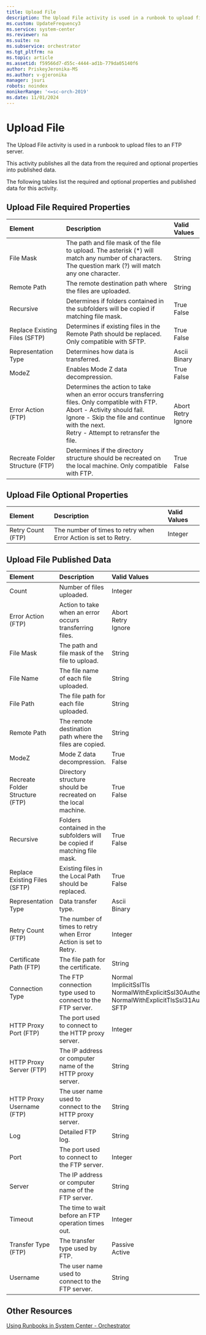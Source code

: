 ```yaml
---
title: Upload File
description: The Upload File activity is used in a runbook to upload files to an FTP server.
ms.custom: UpdateFrequency3
ms.service: system-center
ms.reviewer: na
ms.suite: na
ms.subservice: orchestrator
ms.tgt_pltfrm: na
ms.topic: article
ms.assetid: f59566d7-d55c-4444-ad1b-779da05140f6
author: PriskeyJeronika-MS
ms.author: v-gjeronika
manager: jsuri
robots: noindex
monikerRange: '<=sc-orch-2019'
ms.date: 11/01/2024
---
```

# Upload File

The Upload File activity is used in a runbook to upload files to an FTP server.

This activity publishes all the data from the required and optional properties into published data.

The following tables list the required and optional properties and published data for this activity.

## Upload File Required Properties

| **Element**   | **Description**   | **Valid Values**   |
|:---|:---|:---|
| File Mask   | The path and file mask of the file to upload. The asterisk (\*) will match any number of characters. The question mark (?) will match any one character.   | String   |
| Remote Path   | The remote destination path where the files are uploaded.   | String   |
| Recursive   | Determines if folders contained in the subfolders will be copied if matching file mask.   | True<br>False   |
| Replace Existing Files (SFTP)   | Determines if existing files in the Remote Path should be replaced. Only compatible with SFTP.   | True<br>False   |
| Representation Type   | Determines how data is transferred.   | Ascii<br>Binary   |
| ModeZ   | Enables Mode Z data decompression.   | True<br>False   |
| Error Action (FTP)   | Determines the action to take when an error occurs transferring files. Only compatible with FTP.<br>Abort - Activity should fail.<br>Ignore - Skip the file and continue with the next.<br>Retry - Attempt to retransfer the file. | Abort<br>Retry<br>Ignore |
| Recreate Folder Structure (FTP) | Determines if the directory structure should be recreated on the local machine. Only compatible with FTP.   | True<br>False   |

## Upload File Optional Properties

| **Element**   | **Description**   | **Valid Values** |
|:---|:---|:---|
| Retry Count (FTP) | The number of times to retry when Error Action is set to Retry. | Integer   |

## Upload File Published Data

| **Element**   | **Description**   | **Valid Values**   |
|:---|:---|:---|
| Count   | Number of files uploaded.   | Integer   |
| Error Action (FTP)   | Action to take when an error occurs transferring files.   | Abort<br>Retry<br>Ignore   |
| File Mask   | The path and file mask of the file to upload.   | String   |
| File Name   | The file name of each file uploaded.   | String   |
| File Path   | The file path for each file uploaded.   | String   |
| Remote Path   | The remote destination path where the files are copied.   | String   |
| ModeZ   | Mode Z data decompression.   | True<br>False   |
| Recreate Folder Structure (FTP) | Directory structure should be recreated on the local machine.   | True<br>False   |
| Recursive   | Folders contained in the subfolders will be copied if matching file mask. | True<br>False   |
| Replace Existing Files (SFTP)   | Existing files in the Local Path should be replaced.   | True<br>False   |
| Representation Type   | Data transfer type.   | Ascii<br>Binary   |
| Retry Count (FTP)   | The number of times to retry when Error Action is set to Retry.   | Integer   |
| Certificate Path (FTP)   | The file path for the certificate.   | String   |
| Connection Type   | The FTP connection type used to connect to the FTP server.   | Normal<br>ImplicitSslTls<br>NormalWithExplicitSsl30Authentication<br>NormalWithExplicitTlsSsl31Authentication<br>SFTP |
| HTTP Proxy Port (FTP)   | The port used to connect to the HTTP proxy server.   | Integer   |
| HTTP Proxy Server (FTP)   | The IP address or computer name of the HTTP proxy server.   | String   |
| HTTP Proxy Username (FTP)   | The user name used to connect to the HTTP proxy server.   | String   |
| Log   | Detailed FTP log.   | String   |
| Port   | The port used to connect to the FTP server.   | Integer   |
| Server   | The IP address or computer name of the FTP server.   | String   |
| Timeout   | The time to wait before an FTP operation times out.   | Integer   |
| Transfer Type (FTP)   | The transfer type used by FTP.   | Passive<br>Active   |
| Username   | The user name used to connect to the FTP server.   | String   |

## Other Resources

[Using Runbooks in System Center - Orchestrator](design-and-build-runbooks.md)
